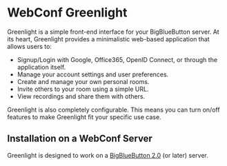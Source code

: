 # WebConf Greenlight

Greenlight is a simple front-end interface for your BigBlueButton server. At its heart, Greenlight provides a minimalistic web-based application that allows users to:

  * Signup/Login with Google, Office365, OpenID Connect, or through the application itself.
  * Manage your account settings and user preferences.
  * Create and manage your own personal rooms.
  * Invite others to your room using a simple URL.
  * View recordings and share them with others.

Greenlight is also completely configurable. This means you can turn on/off features to make Greenlight fit your specific use case. 

## Installation on a WebConf Server

Greenlight is designed to work on a [BigBlueButton 2.0](https://github.com/bigbluebutton/bigbluebutton) (or later) server.
